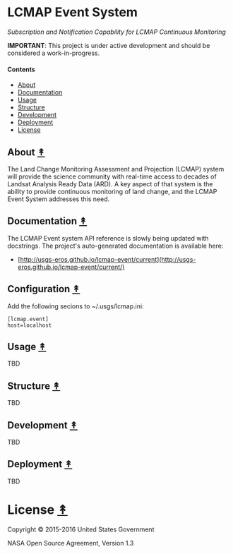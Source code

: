 # LCMAP Event System

*Subscription and Notification Capability for LCMAP Continuous Monitoring*

**IMPORTANT**: This project is under active development and should be
considered a work-in-progress.

#### Contents

* [About](#about-)
* [Documentation](#documentation-)
* [Usage](#usage-)
* [Structure](#structure-)
* [Development](#development-)
* [Deployment](#deployment-)
* [License](#license-)


## About [&#x219F;](#contents)

The Land Change Monitoring Assessment and Projection (LCMAP) system will
provide the science community with real-time access to decades of Landsat
Analysis Ready Data (ARD). A key aspect of that system is the ability to
provide continuous monitoring of land change, and the LCMAP Event System
addresses this need.


## Documentation [&#x219F;](#contents)

The LCMAP Event system API reference is slowly being updated with docstrings. The project's auto-generated documentation is available here:

* [http://usgs-eros.github.io/lcmap-event/current](http://usgs-eros.github.io/lcmap-event/current/)

## Configuration [&#x219F;](#contents)

Add the following secions to ~/.usgs/lcmap.ini:

```
[lcmap.event]
host=localhost
```

## Usage [&#x219F;](#contents)

TBD


## Structure [&#x219F;](#contents)

TBD


## Development [&#x219F;](#contents)

TBD


## Deployment [&#x219F;](#contents)

TBD


# License [&#x219F;](#contents)

Copyright © 2015-2016 United States Government

NASA Open Source Agreement, Version 1.3
